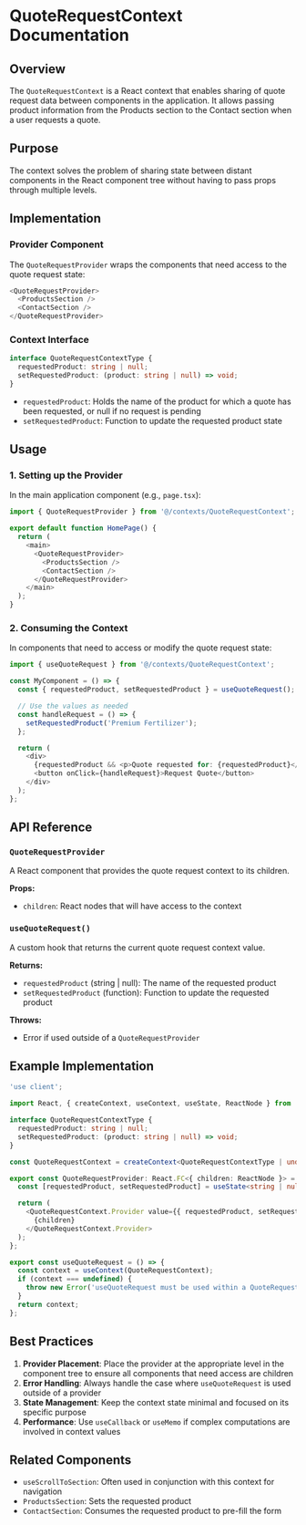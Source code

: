 # QuoteRequestContext Documentation

## Overview

The `QuoteRequestContext` is a React context that enables sharing of quote request data between components in the application. It allows passing product information from the Products section to the Contact section when a user requests a quote.

## Purpose

The context solves the problem of sharing state between distant components in the React component tree without having to pass props through multiple levels.

## Implementation

### Provider Component

The `QuoteRequestProvider` wraps the components that need access to the quote request state:

```typescript
<QuoteRequestProvider>
  <ProductsSection />
  <ContactSection />
</QuoteRequestProvider>
```

### Context Interface

```typescript
interface QuoteRequestContextType {
  requestedProduct: string | null;
  setRequestedProduct: (product: string | null) => void;
}
```

- `requestedProduct`: Holds the name of the product for which a quote has been requested, or null if no request is pending
- `setRequestedProduct`: Function to update the requested product state

## Usage

### 1. Setting up the Provider

In the main application component (e.g., `page.tsx`):

```typescript
import { QuoteRequestProvider } from '@/contexts/QuoteRequestContext';

export default function HomePage() {
  return (
    <main>
      <QuoteRequestProvider>
        <ProductsSection />
        <ContactSection />
      </QuoteRequestProvider>
    </main>
  );
}
```

### 2. Consuming the Context

In components that need to access or modify the quote request state:

```typescript
import { useQuoteRequest } from '@/contexts/QuoteRequestContext';

const MyComponent = () => {
  const { requestedProduct, setRequestedProduct } = useQuoteRequest();

  // Use the values as needed
  const handleRequest = () => {
    setRequestedProduct('Premium Fertilizer');
  };

  return (
    <div>
      {requestedProduct && <p>Quote requested for: {requestedProduct}</p>}
      <button onClick={handleRequest}>Request Quote</button>
    </div>
  );
};
```

## API Reference

### `QuoteRequestProvider`

A React component that provides the quote request context to its children.

**Props:**

- `children`: React nodes that will have access to the context

### `useQuoteRequest()`

A custom hook that returns the current quote request context value.

**Returns:**

- `requestedProduct` (string | null): The name of the requested product
- `setRequestedProduct` (function): Function to update the requested product

**Throws:**

- Error if used outside of a `QuoteRequestProvider`

## Example Implementation

```typescript
'use client';

import React, { createContext, useContext, useState, ReactNode } from 'react';

interface QuoteRequestContextType {
  requestedProduct: string | null;
  setRequestedProduct: (product: string | null) => void;
}

const QuoteRequestContext = createContext<QuoteRequestContextType | undefined>(undefined);

export const QuoteRequestProvider: React.FC<{ children: ReactNode }> = ({ children }) => {
  const [requestedProduct, setRequestedProduct] = useState<string | null>(null);

  return (
    <QuoteRequestContext.Provider value={{ requestedProduct, setRequestedProduct }}>
      {children}
    </QuoteRequestContext.Provider>
  );
};

export const useQuoteRequest = () => {
  const context = useContext(QuoteRequestContext);
  if (context === undefined) {
    throw new Error('useQuoteRequest must be used within a QuoteRequestProvider');
  }
  return context;
};
```

## Best Practices

1. **Provider Placement**: Place the provider at the appropriate level in the component tree to ensure all components that need access are children
2. **Error Handling**: Always handle the case where `useQuoteRequest` is used outside of a provider
3. **State Management**: Keep the context state minimal and focused on its specific purpose
4. **Performance**: Use `useCallback` or `useMemo` if complex computations are involved in context values

## Related Components

- `useScrollToSection`: Often used in conjunction with this context for navigation
- `ProductsSection`: Sets the requested product
- `ContactSection`: Consumes the requested product to pre-fill the form
